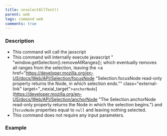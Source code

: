 ```yaml
---
title: unselectAllText()
parent: web
tags: command web
comments: true
---
```


### Description

- This command will call  the javscript 
- This command will internally execute javascript " "window.getSelection().removeAllRanges(); which eventually removes all ranges from the selection, leaving the <a href="https://developer.mozilla.org/en-US/docs/Web/API/Selection/focusNode "Selection.focusNode read-only property returns the Node, in which selection ends."" class="external-link" target="_nexial_target">`anchorNode`](https://developer.mozilla.org/en-US/docs/Web/API/Selection/anchorNode "The Selection.anchorNode read-only property returns the Node in which the selection begins.") and [`focusNode`</a> properties equal to `null` and leaving nothing selected.
- This command does not require any input parameters.

### Example